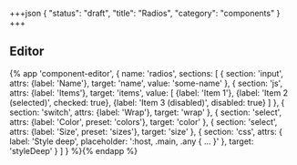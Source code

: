 +++json
{
  "status": "draft",
  "title": "Radios",
  "category": "components"
}
+++

## Editor

{%
  app 'component-editor', {
    name: 'radios',
    sections: [
      {
        section: 'input',
        attrs: {label: 'Name'},
        target: 'name',
        value: 'some-name'
      },
      {
        section: 'js',
        attrs: {label: 'Items'},
        target: 'items',
        value: [
          {label: 'Item 1'},
          {label: 'Item 2 (selected)', checked: true},
          {label: 'Item 3 (disabled)', disabled: true}
        ]
      },
      {
        section: 'switch',
        attrs: {label: 'Wrap'},
        target: 'wrap'
      },
      {
        section: 'select',
        attrs: {label: 'Color', preset: 'colors'},
        target: 'color'
      },
      {
        section: 'select',
        attrs: {label: 'Size', preset: 'sizes'},
        target: 'size'
      },
      {
        section: 'css',
        attrs: {
          label: 'Style deep',
          placeholder: ':host, .main, .any { ... }'
        },
        target: 'styleDeep'
      }
    ]
  }
%}{% endapp %}
